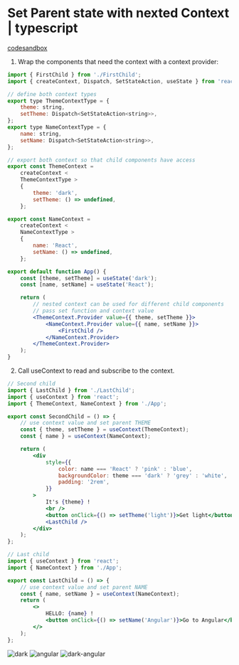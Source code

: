 # Set Parent state with nexted Context | typescript

[codesandbox](https://codesandbox.io/s/nested-context-setparentstate-typescript-7nznb8)

1. Wrap the components that need the context with a context provider:

```jsx
import { FirstChild } from './FirstChild';
import { createContext, Dispatch, SetStateAction, useState } from 'react';

// define both context types
export type ThemeContextType = {
	theme: string,
	setTheme: Dispatch<SetStateAction<string>>,
};
export type NameContextType = {
	name: string,
	setName: Dispatch<SetStateAction<string>>,
};

// export both context so that child components have access
export const ThemeContext =
	createContext <
	ThemeContextType >
	{
		theme: 'dark',
		setTheme: () => undefined,
	};

export const NameContext =
	createContext <
	NameContextType >
	{
		name: 'React',
		setName: () => undefined,
	};

export default function App() {
	const [theme, setTheme] = useState('dark');
	const [name, setName] = useState('React');

	return (
		// nested context can be used for different child components
		// pass set function and context value
		<ThemeContext.Provider value={{ theme, setTheme }}>
			<NameContext.Provider value={{ name, setName }}>
				<FirstChild />
			</NameContext.Provider>
		</ThemeContext.Provider>
	);
}
```

2. Call useContext to read and subscribe to the context.

```jsx
// Second child
import { LastChild } from './LastChild';
import { useContext } from 'react';
import { ThemeContext, NameContext } from './App';

export const SecondChild = () => {
	// use context value and set parent THEME
	const { theme, setTheme } = useContext(ThemeContext);
	const { name } = useContext(NameContext);

	return (
		<div
			style={{
				color: name === 'React' ? 'pink' : 'blue',
				backgroundColor: theme === 'dark' ? 'grey' : 'white',
				padding: '2rem',
			}}
		>
			It's {theme} !
			<br />
			<button onClick={() => setTheme('light')}>Get light</button>
			<LastChild />
		</div>
	);
};
```

```jsx
// Last child
import { useContext } from 'react';
import { NameContext } from './App';

export const LastChild = () => {
	// use context value and set parent NAME
	const { name, setName } = useContext(NameContext);
	return (
		<>
			HELLO: {name} !
			<button onClick={() => setName('Angular')}>Go to Angular</button>
		</>
	);
};
```

<image src='image/dark.png' alt='dark'>
<image src='image/angular.png' alt='angular'>
<image src='image/dark-angular.png' alt='dark-angular'>
